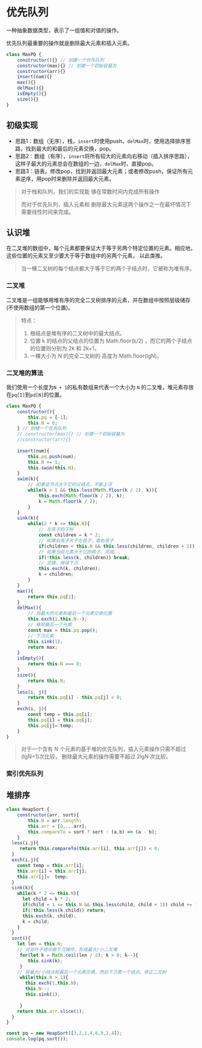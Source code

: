 # 优先队列

一种抽象数据类型，表示了一组值和对值的操作。

优先队列最重要的操作就是删除最大元素和插入元素。

```js
class MaxPQ {
	constructor(){} // 创建一个优先队列
	constructor(max){} // 创建一个初始容量为
	constructor(arr){}
	insert(num){}
	max(){}
	delMax(){}
	isEmpty(){}
	size(){}
}
```

## 初级实现

- 思路1：数组（无序），栈，`insert`时使用push，`delMax`时，使用选择排序思路，找到最大的和最后的元素交换，pop。
- 思路2：数组（有序），`insert`将所有较大的元素向右移动（插入排序思路），这样子最大的元素总会在数组的一边，`delMax`时，直接pop。
- 思路3：链表。修改pop，找到并返回最大元素；或者修改push，保证所有元素逆序，用pop时来删除并返回最大元素。

> 对于栈和队列，我们的实现能 够在常数时间内完成所有操作
> 
> 而对于优先队列，插入元素和 删除最大元素这两个操作之一在最坏情况下需要线性时间来完成。

## 认识堆

在二叉堆的数组中，每个元素都要保证大于等于另两个特定位置的元素。相应地，这些位置的元素又至少要大于等于数组中的另两个元素， 以此类推。

> 当一棵二叉树的每个结点都大于等于它的两个子结点时，它被称为堆有序。

### 二叉堆

二叉堆是一组能够用堆有序的完全二叉树排序的元素，并在数组中按照层级储存(不使用数组的第一个位置)。

> 特点：
> 1. 根结点是堆有序的二叉树中的最大结点。
> 2. 位置 k 的结点的父结点的位置为 Math.floor(k/2) ，而它的两个子结点的位置则分别为 2k 和 2k+1。
> 3. 一棵大小为 N 的完全二叉树的 高度为 Math.floor(lgN)。

### 二叉堆的算法

我们使用一个长度为`N + 1`的私有数组来代表一个大小为 `N` 的二叉堆，堆元素存放在`pq[1]`到`pd[N]`的位置。

```js
class MaxPQ {
	constructor(){
		this.pq = [-1];
		this.N = 0;
	} // 创建一个优先队列
	// constructor(max){} // 创建一个初始容量为
	//constructor(arr){}
	
	insert(num){
		this.pq.push(num);
		this.N += 1;
		this.swim(this.N);
	}
	swim(k){
		// 如果该节点大于它的父结点，不断上浮
		while(k > 1 && this.less(Math.floor(k / 2), k)){
			this.exch(Math.floor(k / 2), k);
			k = Math.floor(k / 2);
		}
	}
	sink(k){
		while(2 * k <= this.N){
			// 左孩子的下标
			const children = k * 2;
			// 如果右孩子大于左孩子，取右孩子
			if(children < this.N && this.less(children, children + 1)) children += 1;
			// 如果当前元素大于它的孩子，完成。
			if(!this.less(k, children)) break;
			// 交换，继续下沉
			this.exch(k, children);
			k = children;
		}
	}
	max(){
		return this.pq[1];
	}
	delMax(){
		// 将最大的元素和最后一个元素交换位置
		this.exch(1,this.N--);
		// 移除最后一个元素
		const max = this.pq.pop();
		// 下沉元素
		this.sink(1);
		return max;
	}
	isEmpty(){
		return this.N === 0;	
	}
	size(){
		return this.N;
	}
	less(i, j){
		return this.pq[i] - this.pq[j] < 0;
	}
	exch(i, j){
		const temp = this.pq[i];
		this.pq[i] = this.pq[j];
		this.pq[j]= temp;
	}
}
```

> 对于一个含有 N 个元素的基于堆的优先队列，插入元素操作只需不超过(lgN+1)次比较， 删除最大元素的操作需要不超过 2lgN 次比较。

### 索引优先队列

## 堆排序

```js
class HeapSort {
	constructor(arr, sort){
		this.N = arr.length;
		this.arr = [0,...arr];
        this.compareTo = sort ? sort : (a,b) => (a - b);
	}
  less(i,j){
     return this.compareTo(this.arr[i], this.arr[j]) < 0;
  }
  exch(i,j){
    const temp = this.arr[i];
    this.arr[i] = this.arr[j];
    this.arr[j]=  temp;
  }
  sink(k){
    while(k * 2 <= this.N){
      let child = k * 2;
      if(child + 1 <= this.N && this.less(child, child + 1)) child += 1;
      if(!this.less(k,child)) return;
      this.exch(k, child);
      k = child;
    }
  }
  sort(){
    let len = this.N;
    // 对非叶子结点做下沉操作，形成最大/小二叉堆
     for(let k = Math.ceil(len / 2); k > 0; k--){
        this.sink(k);
     }
    // 将最大/小结点和最后一个元素交换，然后下沉第一个结点，修正二叉树
     while(this.N > 1){
       this.exch(1,this.N);
       this.N--;
       this.sink(1);
       
     }
    return this.arr.slice(1);
  }
}

const pq = new HeapSort([3,2,1,4,6,9,2,4]);
console.log(pq.sort());
```

